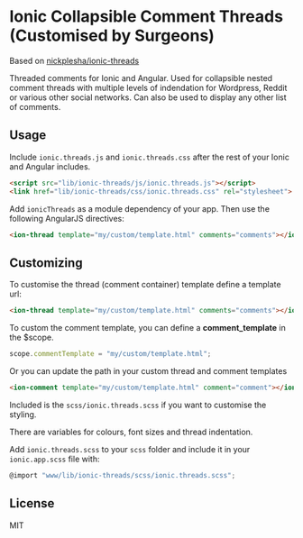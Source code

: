 # Ionic Collapsible Comment Threads (Customised by Surgeons)

Based on [nickplesha/ionic-threads](https://github.com/nickplesha/ionic-threads)

Threaded comments for Ionic and Angular. Used for collapsible nested comment threads with multiple levels of indendation for Wordpress, Reddit or various other social networks. Can also be used to display any other list of comments.

## Usage

Include `ionic.threads.js` and `ionic.threads.css` after the rest of your Ionic and Angular includes.

```html
<script src="lib/ionic-threads/js/ionic.threads.js"></script>
<link href="lib/ionic-threads/css/ionic.threads.css" rel="stylesheet">
```

Add `ionicThreads` as a module dependency of your app. Then use the following AngularJS directives:

```html
<ion-thread template="my/custom/template.html" comments="comments"></ion-thread>
```

## Customizing

To customise the thread (comment container) template define a template url:

```html
<ion-thread template="my/custom/template.html" comments="comments"></ion-thread>
```

To custom the comment template, you can define a **comment_template** in the $scope.

```js
scope.commentTemplate = "my/custom/template.html";
```

Or you can update the path in your custom thread and comment templates

```html
<ion-comment template="my/custom/template.html" comment="comment"></ion-comment>
```

Included is the `scss/ionic.threads.scss` if you want to customise the styling. 

There are variables for colours, font sizes and thread indentation. 

Add `ionic.threads.scss` to your `scss` folder and include it in your `ionic.app.scss` file with:

```javascript
@import "www/lib/ionic-threads/scss/ionic.threads.scss";
```

## License

MIT